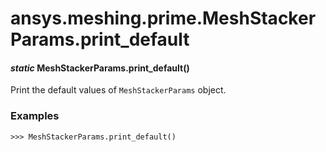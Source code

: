 <a id="ansys-meshing-prime-meshstackerparams-print-default"></a>

# ansys.meshing.prime.MeshStackerParams.print_default

<a id="ansys.meshing.prime.MeshStackerParams.print_default"></a>

#### *static* MeshStackerParams.print_default()

Print the default values of `MeshStackerParams` object.

### Examples

```pycon
>>> MeshStackerParams.print_default()
```

<!-- !! processed by numpydoc !! -->
